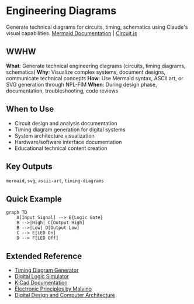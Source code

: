 # Engineering Diagrams
Generate technical diagrams for circuits, timing, schematics using Claude's visual capabilities.
[Mermaid Documentation](https://mermaid.js.org/syntax/flowchart.html) | [Circuit.js](https://www.falstad.com/circuit/)

## WWHW
**What**: Generate technical engineering diagrams (circuits, timing diagrams, schematics)
**Why**: Visualize complex systems, document designs, communicate technical concepts
**How**: Use Mermaid syntax, ASCII art, or SVG generation through NPL-FIM
**When**: During design phase, documentation, troubleshooting, code reviews

## When to Use
- Circuit design and analysis documentation
- Timing diagram generation for digital systems
- System architecture visualization
- Hardware/software interface documentation
- Educational technical content creation

## Key Outputs
`mermaid`, `svg`, `ascii-art`, `timing-diagrams`

## Quick Example
```mermaid
graph TD
    A[Input Signal] --> B{Logic Gate}
    B -->|High| C[Output High]
    B -->|Low| D[Output Low]
    C --> E[LED On]
    D --> F[LED Off]
```

## Extended Reference
- [Timing Diagram Generator](https://wavedrom.com/)
- [Digital Logic Simulator](https://logic.ly/)
- [KiCad Documentation](https://docs.kicad.org/)
- [Electronic Principles by Malvino](https://www.amazon.com/Electronic-Principles-Albert-Malvino/dp/0073373885)
- [Digital Design and Computer Architecture](https://pages.hmc.edu/harris/ddca/)